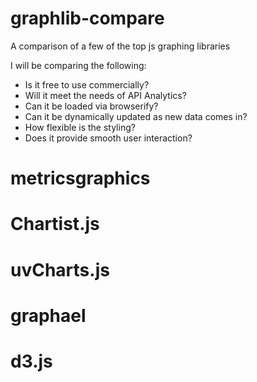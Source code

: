 # graphlib-compare
A comparison of a few of the top js graphing libraries

I will be comparing the following:

* Is it free to use commercially?
* Will it meet the needs of API Analytics?
* Can it be loaded via browserify?
* Can it be dynamically updated as new data comes in?
* How flexible is the styling?
* Does it provide smooth user interaction?

# metricsgraphics

# Chartist.js

# uvCharts.js

# graphael

# d3.js
